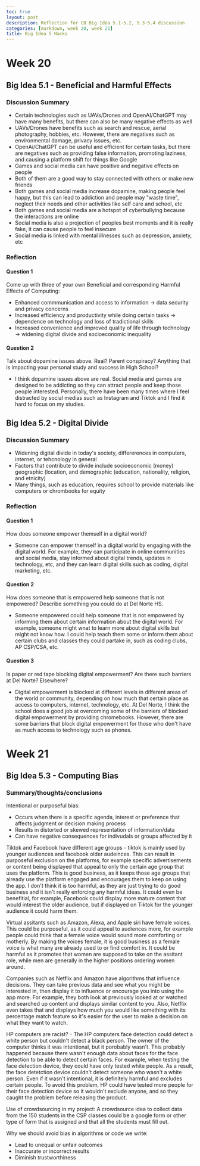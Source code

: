 ```yaml
---
toc: true
layout: post
description: Reflection for CB Big Idea 5.1-5.2, 5.3-5.4 discussion
categories: [markdown, week 20, week 21]
title: Big Idea 5 Hacks
---
```

# Week 20
## Big Idea 5.1 - Beneficial and Harmful Effects
### Discussion Summary
- Certain technologies such as UAVs/Drones and OpenAI/ChatGPT may have many benefits, but there can also be many negative effects as well
- UAVs/Drones have benefits such as search and rescue, aerial photography, hobbies, etc. However, there are negatives such as environmental damage, privacy issues, etc.
- OpenAi/ChatGPT can be useful and efficient for certain tasks, but there are negatives such as providing false information, promoting laziness, and causing a platform shift for things like Google
- Games and social media can have positive and negative effects on people
- Both of them are a good way to stay connected with others or make new friends
- Both games and social media increase dopamine, making people feel happy, but this can lead to addiction and people may "waste time", neglect their needs and other activities like self care and school, etc
- Both games and social media are a hotspot of cyberbullying because the interactions are online
- Social media is also a projection of peoples best moments and it is really fake, it can cause people to feel insecure
- Social media is linked with mental illnesses such as depression, anxiety, etc

### Reflection
#### Question 1
Come up with three of your own Beneficial and corresponding Harmful Effects of Computing: 
- Enhanced commmunication and access to information -> data security and privacy concerns
- Increased efficiency and productivity while doing certain tasks -> dependence on technology and loss of tradictional skills
- Increased convenience and improved quality of life through technology -> widening digital divide and socioeconomic inequality

#### Question 2
Talk about dopamine issues above. Real? Parent conspiracy? Anything that is impacting your personal study and success in High School?
- I think dopamine issues above are real. Social media and games are designed to be addicting so they can attract people and keep those people interested. Personally, there have been many times where I feel distracted by social medias such as Instagram and Tiktok and I find it hard to focus on my studies. 

## Big Idea 5.2 - Digital Divide
### Discussion Summary
- Widening digital divide in today's society, differerences in computers, internet, or tehcnology in general
- Factors that contribute to divide include socioeconomic (money) geographic (location, and demographic (education, nationality, religion, and etnicity)
- Many things, such as education, requires school to provide materials like computers or chrombooks for equity

### Reflection
#### Question 1
How does someone empower themself in a digital world?
- Someone can empower themself in a digital world by engaging with the digital world. For example, they can participate in online communities and social media, stay informed about digital trends, updates in technology, etc, and they can learn digital skills such as coding, digital marketing, etc.

#### Question 2
How does someone that is empowered help someone that is not empowered? Describe something you could do at Del Norte HS.
- Someone empowered could help someone that is not empowered by informing them about certain information about the digital world. For example, someone might wnat to learn more about digital skills but might not know how. I could help teach them some or inform them about certain clubs and classes they could partake in, such as coding clubs, AP CSP/CSA, etc. 

#### Question 3
Is paper or red tape blocking digital empowerment? Are there such barriers at Del Norte? Elsewhere?
- Digital empowerment is blocked at different levels in different areas of the world or community, depending on how much that certain place as access to computers, internet, technology, etc. At Del Norte, I think the school does a good job at overcoming some of the barriers of blocked digital empowerment by providing chromebooks. However, there are some barriers that block digital empowerment for those who don't have as much access to technology such as phones. 

# Week 21
## Big Idea 5.3 - Computing Bias
### Summary/thoughts/conclusions
Intentional or purposeful bias:
- Occurs when there is a specific agenda, interest or preference that affects judgment or decision making process
- Results in distorted or skewed representation of information/data
- Can have negative consequences for indivudals or groups affected by it

Tiktok and Facebook have different age groups - tiktok is mainly used by younger audiences and facebook older audeinces. This can result in purposeful exclusion on the platforms, for example specific advertisements or content being displayed that appeal to only the certain age group that uses the platform. This is good business, as it keeps those age groups that already use the platform engaged and encourages them to keep on using the app. I don't think it is too harmful, as they are just trying to do good business and it isn't really enforcing any harmful ideas. It could even be benefitial, for example, Facebook could display more mature content that would interest the older audience, but if displayed on Tiktok for the younger audience it could harm them.

Virtual assitants such as Amazon, Alexa, and Apple siri have female voices. This could be purposeful, as it could appeal to audiences more, for example people could think that a female voice would sound more comforting or motherly. By making the voices female, it is good business as a female voice is what many are already used to or find comfort in. It could be harmful as it promotes that women are supposed to take on the assitant role, while men are generally in the higher positions ordering women around. 

Companies such as Netflix and Amazon have algorithms that influence decisions. They can take previous data and see what you might be interested in, then display it to influence or encourage you into using the app more. For example, they both look at previously looked at or watched and searched up content and displays similar content to you. Also, Netflix even takes that and displays how much you would like something with its percentage match feature so it's easier for the user to make a decision on what they want to watch. 

HP computers are racist? - The HP computers face detection could detect a white person but couldn't detect a black person. The owner of the computer thinks it was intentional, but it porobably wasn't. This probably happened because there wasn't enough data about faces for the face detection to be able to detect certain faces. For example, when testing the face detection device, they could have only tested white people. As a result, the face detetction device couldn't detect someone who wasn't a white person. Even if it wasn't intentional, it is definitely harmful and excludes certain people. To avoid this problem, HP could have tested more people for their face detection device so it wouldn't exclude anyone, and so they caught the problem before releasing the product.

Use of crowdsourcing in my project: A crowdsource idea to collect data from the 150 students in the CSP classes could be a google form or other type of form that is assigned and that all the students must fill out. 

Why we should avoid bias in algorithms or code we write:
- Lead to unequal or unfair outcomes
- Inaccurate or incorrect results
- Diminish trustworthiness